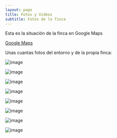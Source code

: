 ```yaml
---
layout: page
title: Fotos y Videos
subtitle: Fotos de la finca
---
```


Esta es la situación de la finca en Google Maps

[Google Maps](https://www.google.es/maps/@43.1805418,-8.2503188,2801m/data=!3m1!1e3)

Unas cuantas fotos del entorno y de la propia finca:

![image](https://scontent.fmad3-2.fna.fbcdn.net/t31.0-8/13522922_636680273146521_1169646539455579203_o.jpg)

![image](https://scontent.fmad3-2.fna.fbcdn.net/t31.0-8/13502669_636680196479862_9147680382895093656_o.jpg)

![image](https://scontent.fmad3-2.fna.fbcdn.net/t31.0-8/13475229_636680316479850_6287856348614175044_o.jpg)

![image](https://scontent.fmad3-2.fna.fbcdn.net/t31.0-8/13495668_636680199813195_2371231125338183163_o.jpg)

![image](https://scontent.fmad3-2.fna.fbcdn.net/t31.0-8/13503008_636680226479859_7216382731796471878_o.jpg)

![image](https://scontent.fmad3-2.fna.fbcdn.net/t31.0-8/13490762_636680233146525_3279040535791243843_o.jpg)

![image](https://scontent.fmad3-2.fna.fbcdn.net/t31.0-8/13482883_636680229813192_6008694268030219476_o.jpg)

![image](https://scontent.fmad3-2.fna.fbcdn.net/t31.0-8/13503093_636680313146517_2806657207917491162_o.jpg)
